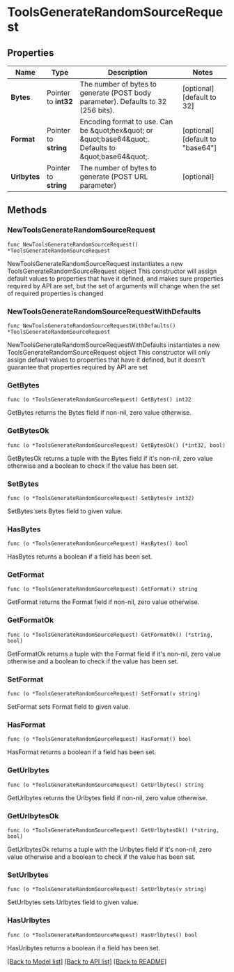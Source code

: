# ToolsGenerateRandomSourceRequest

## Properties

Name | Type | Description | Notes
------------ | ------------- | ------------- | -------------
**Bytes** | Pointer to **int32** | The number of bytes to generate (POST body parameter). Defaults to 32 (256 bits). | [optional] [default to 32]
**Format** | Pointer to **string** | Encoding format to use. Can be \&quot;hex\&quot; or \&quot;base64\&quot;. Defaults to \&quot;base64\&quot;. | [optional] [default to "base64"]
**Urlbytes** | Pointer to **string** | The number of bytes to generate (POST URL parameter) | [optional] 

## Methods

### NewToolsGenerateRandomSourceRequest

`func NewToolsGenerateRandomSourceRequest() *ToolsGenerateRandomSourceRequest`

NewToolsGenerateRandomSourceRequest instantiates a new ToolsGenerateRandomSourceRequest object
This constructor will assign default values to properties that have it defined,
and makes sure properties required by API are set, but the set of arguments
will change when the set of required properties is changed

### NewToolsGenerateRandomSourceRequestWithDefaults

`func NewToolsGenerateRandomSourceRequestWithDefaults() *ToolsGenerateRandomSourceRequest`

NewToolsGenerateRandomSourceRequestWithDefaults instantiates a new ToolsGenerateRandomSourceRequest object
This constructor will only assign default values to properties that have it defined,
but it doesn't guarantee that properties required by API are set

### GetBytes

`func (o *ToolsGenerateRandomSourceRequest) GetBytes() int32`

GetBytes returns the Bytes field if non-nil, zero value otherwise.

### GetBytesOk

`func (o *ToolsGenerateRandomSourceRequest) GetBytesOk() (*int32, bool)`

GetBytesOk returns a tuple with the Bytes field if it's non-nil, zero value otherwise
and a boolean to check if the value has been set.

### SetBytes

`func (o *ToolsGenerateRandomSourceRequest) SetBytes(v int32)`

SetBytes sets Bytes field to given value.

### HasBytes

`func (o *ToolsGenerateRandomSourceRequest) HasBytes() bool`

HasBytes returns a boolean if a field has been set.

### GetFormat

`func (o *ToolsGenerateRandomSourceRequest) GetFormat() string`

GetFormat returns the Format field if non-nil, zero value otherwise.

### GetFormatOk

`func (o *ToolsGenerateRandomSourceRequest) GetFormatOk() (*string, bool)`

GetFormatOk returns a tuple with the Format field if it's non-nil, zero value otherwise
and a boolean to check if the value has been set.

### SetFormat

`func (o *ToolsGenerateRandomSourceRequest) SetFormat(v string)`

SetFormat sets Format field to given value.

### HasFormat

`func (o *ToolsGenerateRandomSourceRequest) HasFormat() bool`

HasFormat returns a boolean if a field has been set.

### GetUrlbytes

`func (o *ToolsGenerateRandomSourceRequest) GetUrlbytes() string`

GetUrlbytes returns the Urlbytes field if non-nil, zero value otherwise.

### GetUrlbytesOk

`func (o *ToolsGenerateRandomSourceRequest) GetUrlbytesOk() (*string, bool)`

GetUrlbytesOk returns a tuple with the Urlbytes field if it's non-nil, zero value otherwise
and a boolean to check if the value has been set.

### SetUrlbytes

`func (o *ToolsGenerateRandomSourceRequest) SetUrlbytes(v string)`

SetUrlbytes sets Urlbytes field to given value.

### HasUrlbytes

`func (o *ToolsGenerateRandomSourceRequest) HasUrlbytes() bool`

HasUrlbytes returns a boolean if a field has been set.


[[Back to Model list]](../README.md#documentation-for-models) [[Back to API list]](../README.md#documentation-for-api-endpoints) [[Back to README]](../README.md)


